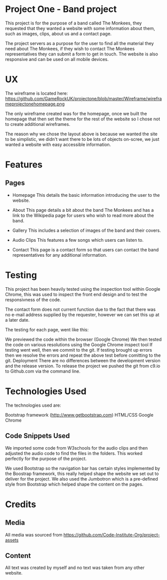 # Project One - Band project
This project is for the purpose of a band called The Monkees, they requested that they wanted a website with some information about them, such as images, clips, about us and a contact page.

The project servers as a purpose for the user to find all the material they need about The Monkees, if they wish to contact The Monkees representatives they can submit a form to get in touch. The website is also responsive and can be used on all mobile devices.

# UX
The wireframe is located here: https://github.com/GameRockUK/projectone/blob/master/Wireframe/wireframeprojectonehomepage.png

The only wireframe created was for the homepage, once we built the homepage that then set the theme for the rest of the website so I chose not to create additional wireframes.

The reason why we chose the layout above is because we wanted the site to be simplistic, we didn't want there to be lots of objects on-scree, we just wanted a website with easy accessible information.

# Features

## Pages

- Homepage
This details the basic information introducing the user to the website.

- About
This page details a bit about the band The Monkees and has a link to the Wikipedia page for users who wish to read more about the band.

- Gallery
This includes a selection of images of the band and their covers.

- Audio Clips
This features a few songs which users can listen to.

- Contact
This page is a contact form so that users can contact the band representatives for any additional information.

# Testing

This project has been heavily tested using the inspection tool within Google Chrome, this was used to inspect the front end design and to test the responsivness of the code.

The contact form does not current function due to the fact that there was no e-mail address supplied by the requester, however we can set this up at a later date.

The testing for each page, went like this:

We previewed the code within the browser (Google Chrome)
We then tested the code on various resolutions using the Google Chrome inspect tool
If testing went well, then we commit to the git. If testing brought up errors then we resolve the errors and repeat the above test before comitting to the git.
Deployment
There are no differences between the development version and the release version. To release the project we pushed the git from c9.io to Github.com via the command line.

# Technologies Used

The technologies used are:

Bootstrap framework (http://www.getbootstrap.com)
HTML/CSS
Google Chrome

## Code Snippets Used
We imported some code from W3schools for the audio clips and then adjusted the audio code to find the files in the folders. This worked perfectly for the purpose of the project.

We used Bootstrap so the navigation bar has certain styles implemented by the Boostrap framework, this really helped shape the website we set out to deliver for the project. We also used the Jumbotron which is a pre-defined style from Bootstrap which helped shape the content on the pages.

# Credits

## Media
All media was sourced from https://github.com/Code-Institute-Org/project-assets

## Content
All text was created by myself and no text was taken from any other website.
